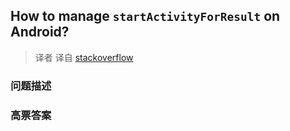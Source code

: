## How to manage `startActivityForResult` on Android?

> 译者 译自 [stackoverflow](http://stackoverflow.com/questions/10407159/how-to-manage-startactivityforresult-on-android) 

### 问题描述 

### 高票答案 

